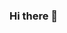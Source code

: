 ### Hi there 👋

<!--

- 🔭 Let's build the future through code!
- 👯 I'm passionate about pursuing innovative and groundbreaking ideas.
- 💬 Ask me about Python/Django/Flask/FastAPI, DevOPs and System design & Architecture.
- 📫 How to reach me: https://www.linkedin.com/in/kibet-edgar/
- ⚡ Fun fact: As a Python software developer, did you know that the creator of Python, Guido van Rossum, was inspired by the British comedy group Monty Python when naming the language?
-->
